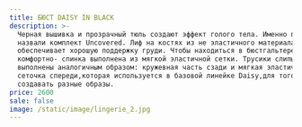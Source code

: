 ```yaml
---
title: БЮСТ DAISY IN BLACK
description: >-
  Черная вышивка и прозрачный тюль создают эффект голого тела. Именно поэтому мы
  назвали комплект Uncovered. Лиф на костях из не эластичного материала
  обеспечивает хорошую поддержку груди. Чтобы находиться в бюстгальтере было
  комфортно- спинка выполнена из мягкой эластичной сетки. Трусики слипы
  выполнены аналогичным образом: кружевная часть сзади и мягкая эластичная
  сеточка спереди,которая используется в базовой линейке Daisy,для того чтобы
  создавать разные образы.
price: 2600
sale: false
image: /static/image/lingerie_2.jpg
---
```


